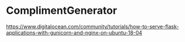 # ComplimentGenerator

https://www.digitalocean.com/community/tutorials/how-to-serve-flask-applications-with-gunicorn-and-nginx-on-ubuntu-18-04